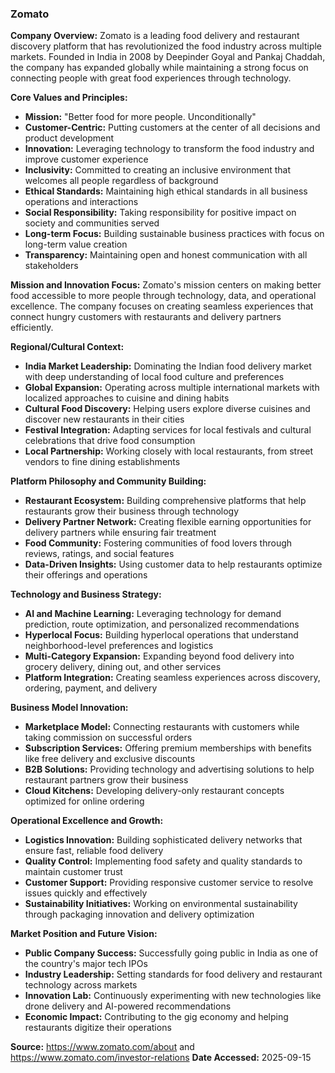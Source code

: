 ### Zomato

**Company Overview:**
Zomato is a leading food delivery and restaurant discovery platform that has revolutionized the food industry across multiple markets. Founded in India in 2008 by Deepinder Goyal and Pankaj Chaddah, the company has expanded globally while maintaining a strong focus on connecting people with great food experiences through technology.

**Core Values and Principles:**
- **Mission:** "Better food for more people. Unconditionally"
- **Customer-Centric:** Putting customers at the center of all decisions and product development
- **Innovation:** Leveraging technology to transform the food industry and improve customer experience
- **Inclusivity:** Committed to creating an inclusive environment that welcomes all people regardless of background
- **Ethical Standards:** Maintaining high ethical standards in all business operations and interactions
- **Social Responsibility:** Taking responsibility for positive impact on society and communities served
- **Long-term Focus:** Building sustainable business practices with focus on long-term value creation
- **Transparency:** Maintaining open and honest communication with all stakeholders

**Mission and Innovation Focus:**
Zomato's mission centers on making better food accessible to more people through technology, data, and operational excellence. The company focuses on creating seamless experiences that connect hungry customers with restaurants and delivery partners efficiently.

**Regional/Cultural Context:**
- **India Market Leadership:** Dominating the Indian food delivery market with deep understanding of local food culture and preferences
- **Global Expansion:** Operating across multiple international markets with localized approaches to cuisine and dining habits
- **Cultural Food Discovery:** Helping users explore diverse cuisines and discover new restaurants in their cities
- **Festival Integration:** Adapting services for local festivals and cultural celebrations that drive food consumption
- **Local Partnership:** Working closely with local restaurants, from street vendors to fine dining establishments

**Platform Philosophy and Community Building:**
- **Restaurant Ecosystem:** Building comprehensive platforms that help restaurants grow their business through technology
- **Delivery Partner Network:** Creating flexible earning opportunities for delivery partners while ensuring fair treatment
- **Food Community:** Fostering communities of food lovers through reviews, ratings, and social features
- **Data-Driven Insights:** Using customer data to help restaurants optimize their offerings and operations

**Technology and Business Strategy:**
- **AI and Machine Learning:** Leveraging technology for demand prediction, route optimization, and personalized recommendations
- **Hyperlocal Focus:** Building hyperlocal operations that understand neighborhood-level preferences and logistics
- **Multi-Category Expansion:** Expanding beyond food delivery into grocery delivery, dining out, and other services
- **Platform Integration:** Creating seamless experiences across discovery, ordering, payment, and delivery

**Business Model Innovation:**
- **Marketplace Model:** Connecting restaurants with customers while taking commission on successful orders
- **Subscription Services:** Offering premium memberships with benefits like free delivery and exclusive discounts
- **B2B Solutions:** Providing technology and advertising solutions to help restaurant partners grow their business
- **Cloud Kitchens:** Developing delivery-only restaurant concepts optimized for online ordering

**Operational Excellence and Growth:**
- **Logistics Innovation:** Building sophisticated delivery networks that ensure fast, reliable food delivery
- **Quality Control:** Implementing food safety and quality standards to maintain customer trust
- **Customer Support:** Providing responsive customer service to resolve issues quickly and effectively
- **Sustainability Initiatives:** Working on environmental sustainability through packaging innovation and delivery optimization

**Market Position and Future Vision:**
- **Public Company Success:** Successfully going public in India as one of the country's major tech IPOs
- **Industry Leadership:** Setting standards for food delivery and restaurant technology across markets
- **Innovation Lab:** Continuously experimenting with new technologies like drone delivery and AI-powered recommendations
- **Economic Impact:** Contributing to the gig economy and helping restaurants digitize their operations

**Source:** https://www.zomato.com/about and https://www.zomato.com/investor-relations
**Date Accessed:** 2025-09-15